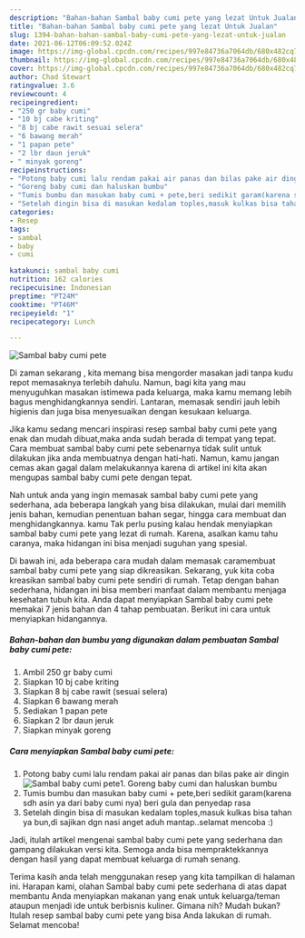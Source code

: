 ```yaml
---
description: "Bahan-bahan Sambal baby cumi pete yang lezat Untuk Jualan"
title: "Bahan-bahan Sambal baby cumi pete yang lezat Untuk Jualan"
slug: 1394-bahan-bahan-sambal-baby-cumi-pete-yang-lezat-untuk-jualan
date: 2021-06-12T06:09:52.024Z
image: https://img-global.cpcdn.com/recipes/997e84736a7064db/680x482cq70/sambal-baby-cumi-pete-foto-resep-utama.jpg
thumbnail: https://img-global.cpcdn.com/recipes/997e84736a7064db/680x482cq70/sambal-baby-cumi-pete-foto-resep-utama.jpg
cover: https://img-global.cpcdn.com/recipes/997e84736a7064db/680x482cq70/sambal-baby-cumi-pete-foto-resep-utama.jpg
author: Chad Stewart
ratingvalue: 3.6
reviewcount: 4
recipeingredient:
- "250 gr baby cumi"
- "10 bj cabe kriting"
- "8 bj cabe rawit sesuai selera"
- "6 bawang merah"
- "1 papan pete"
- "2 lbr daun jeruk"
- " minyak goreng"
recipeinstructions:
- "Potong baby cumi lalu rendam pakai air panas dan bilas pake air dingin"
- "Goreng baby cumi dan haluskan bumbu"
- "Tumis bumbu dan masukan baby cumi + pete,beri sedikit garam(karena sdh asin ya dari baby cumi nya) beri gula dan penyedap rasa"
- "Setelah dingin bisa di masukan kedalam toples,masuk kulkas bisa tahan ya bun,di sajikan dgn nasi anget aduh mantap..selamat mencoba :)"
categories:
- Resep
tags:
- sambal
- baby
- cumi

katakunci: sambal baby cumi 
nutrition: 162 calories
recipecuisine: Indonesian
preptime: "PT24M"
cooktime: "PT46M"
recipeyield: "1"
recipecategory: Lunch

---
```



![Sambal baby cumi pete](https://img-global.cpcdn.com/recipes/997e84736a7064db/680x482cq70/sambal-baby-cumi-pete-foto-resep-utama.jpg)

Di zaman  sekarang , kita memang bisa mengorder masakan jadi tanpa kudu repot memasaknya terlebih dahulu. Namun, bagi kita yang mau menyuguhkan masakan istimewa pada keluarga, maka kamu memang lebih bagus menghidangkannya sendiri. Lantaran, memasak sendiri jauh lebih higienis dan juga bisa menyesuaikan dengan kesukaan keluarga.

Jika kamu sedang mencari inspirasi resep sambal baby cumi pete yang enak dan mudah dibuat,maka anda sudah berada di tempat yang tepat. Cara membuat sambal baby cumi pete  sebenarnya tidak sulit untuk dilakukan jika anda membuatnya dengan hati-hati. Namun, kamu jangan cemas akan gagal dalam melakukannya 
karena di artikel ini kita akan mengupas sambal baby cumi pete dengan tepat.  



Nah untuk anda yang ingin memasak sambal baby cumi pete yang sederhana, ada beberapa langkah yang bisa dilakukan, mulai dari memilih jenis bahan, kemudian penentuan bahan segar, hingga cara membuat dan menghidangkannya. kamu Tak perlu pusing kalau hendak menyiapkan sambal baby cumi pete yang lezat di rumah. Karena, asalkan kamu  tahu caranya, maka hidangan ini bisa menjadi suguhan yang spesial.

Di bawah ini, ada beberapa cara mudah dalam memasak caramembuat sambal baby cumi pete yang siap dikreasikan. Sekarang, yuk kita coba kreasikan sambal baby cumi pete sendiri di rumah. Tetap dengan bahan sederhana, hidangan ini bisa memberi manfaat dalam membantu menjaga kesehatan tubuh kita. Anda dapat menyiapkan Sambal baby cumi pete memakai 7 jenis bahan dan 4 tahap pembuatan. Berikut ini cara untuk menyiapkan hidangannya.

<!--inarticleads1-->

##### Bahan-bahan dan bumbu yang digunakan dalam pembuatan Sambal baby cumi pete:

1. Ambil 250 gr baby cumi
1. Siapkan 10 bj cabe kriting
1. Siapkan 8 bj cabe rawit (sesuai selera)
1. Siapkan 6 bawang merah
1. Sediakan 1 papan pete
1. Siapkan 2 lbr daun jeruk
1. Siapkan  minyak goreng




<!--inarticleads2-->

##### Cara menyiapkan Sambal baby cumi pete:

1. Potong baby cumi lalu rendam pakai air panas dan bilas pake air dingin
<img src="https://img-global.cpcdn.com/steps/fc5686a8235ecbef/160x128cq70/sambal-baby-cumi-pete-langkah-memasak-1-foto.jpg" alt="Sambal baby cumi pete">1. Goreng baby cumi dan haluskan bumbu
1. Tumis bumbu dan masukan baby cumi + pete,beri sedikit garam(karena sdh asin ya dari baby cumi nya) beri gula dan penyedap rasa
1. Setelah dingin bisa di masukan kedalam toples,masuk kulkas bisa tahan ya bun,di sajikan dgn nasi anget aduh mantap..selamat mencoba :)




Jadi, itulah artikel mengenai  sambal baby cumi pete  yang sederhana dan gampang dilakukan versi kita. Semoga anda bisa mempraktekkannya dengan hasil yang dapat membuat keluarga di rumah senang. 

Terima kasih anda telah menggunakan resep yang kita tampilkan di halaman ini. Harapan kami, olahan  Sambal baby cumi pete sederhana di atas dapat membantu Anda menyiapkan makanan yang enak untuk keluarga/teman ataupun menjadi ide untuk berbisnis kuliner. Gimana nih? Mudah bukan? Itulah resep sambal baby cumi pete yang bisa Anda lakukan di rumah. Selamat mencoba!

